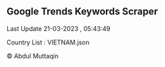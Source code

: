 

## Google Trends Keywords Scraper 
 
Last Update 21-03-2023 , 05:43:49

Country List :
VIETNAM.json



© Abdul Muttaqin 
